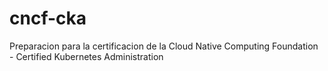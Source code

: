# cncf-cka
Preparacion para la certificacion de la Cloud Native Computing Foundation - Certified Kubernetes Administration
